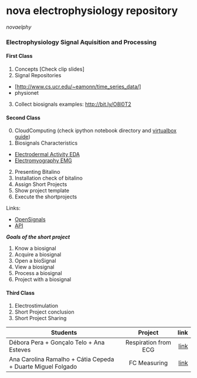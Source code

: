 # nova electrophysiology repository

_novaelphy_ 

### **Electrophysiology Signal Aquisition and Processing**
#### First Class

1. Concepts [Check clip slides]
2. Signal Repositories 
 - [http://www.cs.ucr.edu/~eamonn/time_series_data/]
 - physionet 
3. Collect biosignals examples: http://bit.ly/O8l0T2

#### Second Class

0. CloudComputing
(check ipython notebook directory and [virtualbox guide](virtualbox.md))
1. Biosignals Characteristics
* [Electrodermal Activity EDA](EDA.md)
* [Electromyography EMG](EMG.md)
2. Presenting Bitalino
3. Installation check of bitalino
4. Assign Short Projects 
5. Show project template
6. Execute the shortprojects

Links: 

* [OpenSignals](http://bitalino.com)
* [API](https://github.com/bitalino/bitalino-python)

***Goals of the short project***

1. Know a biosignal
2. Acquire a biosignal 
3. Open a bioSignal
4. View a biosignal
5. Process a biosignal
6. Project with a biosignal


#### Third Class

1. Electrostimulation 
2. Short Project conclusion
2. Short Project Sharing


| Students        | Project           | link  |
| ------------------- |:-------------:| -----:|
| Débora Pera +  Gonçalo Telo	+ Ana Esteves|Respiration from ECG |    [link](https://github.com/GTelo/ElPhy_ShortProject/blob/master/Report.md)   |
| Ana Carolina Ramalho +  Cátia Cepeda	+ Duarte Miguel Folgado|FC Measuring|    [link](https://github.com/dmfolgado/Elphy_shortProject/blob/master/projecto.md)   |


